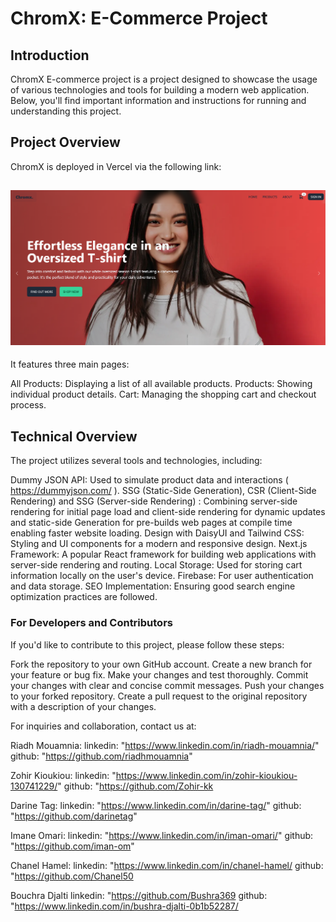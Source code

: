 # ChromX: E-Commerce Project

## Introduction

ChromX E-commerce project is a project designed to showcase the usage of various technologies and tools for building a modern web application. Below, you'll find important information and instructions for running and understanding this project.

## Project Overview

ChromX is deployed in Vercel via the following link:

## ![Home page desktop](public/assets/screen0.jpg)

It features three main pages:

All Products: Displaying a list of all available products.
Products: Showing individual product details.
Cart: Managing the shopping cart and checkout process.

## Technical Overview

The project utilizes several tools and technologies, including:

Dummy JSON API: Used to simulate product data and interactions ( https://dummyjson.com/ ).
SSG (Static-Side Generation), CSR (Client-Side Rendering) and SSG (Server-side Rendering) : Combining server-side rendering for initial page load and client-side rendering for dynamic updates and static-side Generation for pre-builds web pages at compile time enabling faster website loading.
Design with DaisyUI and Tailwind CSS: Styling and UI components for a modern and responsive design.
Next.js Framework: A popular React framework for building web applications with server-side rendering and routing.
Local Storage: Used for storing cart information locally on the user's device.
Firebase: For user authentication and data storage.
SEO Implementation: Ensuring good search engine optimization practices are followed.

### For Developers and Contributors

If you'd like to contribute to this project, please follow these steps:

Fork the repository to your own GitHub account.
Create a new branch for your feature or bug fix.
Make your changes and test thoroughly.
Commit your changes with clear and concise commit messages.
Push your changes to your forked repository.
Create a pull request to the original repository with a description of your changes.

For inquiries and collaboration, contact us at:

Riadh Mouamnia:
linkedin: "https://www.linkedin.com/in/riadh-mouamnia/"
github: "https://github.com/riadhmouamnia"

Zohir Kioukiou:
linkedin: "https://www.linkedin.com/in/zohir-kioukiou-130741229/"
github: "https://github.com/Zohir-kk

Darine Tag:
linkedin: "https://www.linkedin.com/in/darine-tag/"
github: "https://github.com/darinetag"

Imane Omari:
linkedin: "https://www.linkedin.com/in/iman-omari/"
github: "https://github.com/iman-om"

Chanel Hamel:
linkedin: "https://www.linkedin.com/in/chanel-hamel/
github: "https://github.com/Chanel50

Bouchra Djalti
linkedin: "https://github.com/Bushra369
github: "https://www.linkedin.com/in/bushra-djalti-0b1b52287/
